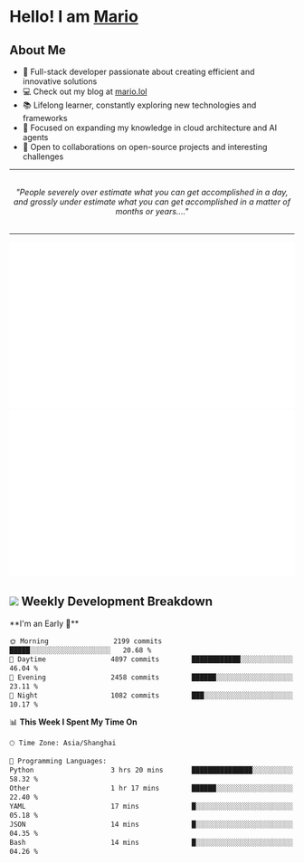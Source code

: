 <h1>Hello! I am <a href="https://github.com/mario1in">Mario</a></h1>

## About Me

- 🔭 Full-stack developer passionate about creating efficient and innovative solutions
- 💻 Check out my blog at [mario.lol](https://mario.lol)
- 📚 Lifelong learner, constantly exploring new technologies and frameworks
- 🌱 Focused on expanding my knowledge in cloud architecture and AI agents
- 🤝 Open to collaborations on open-source projects and interesting challenges

<hr/>
<br/>
<div align="center">
<i>"People severely over estimate what you can get accomplished in a day, and grossly under estimate what you can get accomplished in a matter of months or years...." </i>
</div>
<br/>
<hr/>

![overview](https://raw.githubusercontent.com/mario1in/mario1in/stats-output/generated/overview.svg)
![languages](https://raw.githubusercontent.com/mario1in/mario1in/stats-output/generated/languages.svg)

<h2 align="left">
  <a href="#"><img src="https://emojis.slackmojis.com/emojis/images/1643514062/184/nyancat_big.gif?1643514062" height="30"></a> Weekly Development Breakdown
</h2>
<!--START_SECTION:waka-->
**I'm an Early 🐤** 

```text
🌞 Morning                2199 commits        █████░░░░░░░░░░░░░░░░░░░░   20.68 % 
🌆 Daytime                4897 commits        ████████████░░░░░░░░░░░░░   46.04 % 
🌃 Evening                2458 commits        ██████░░░░░░░░░░░░░░░░░░░   23.11 % 
🌙 Night                  1082 commits        ███░░░░░░░░░░░░░░░░░░░░░░   10.17 % 
```


📊 **This Week I Spent My Time On** 

```text
🕑︎ Time Zone: Asia/Shanghai

💬 Programming Languages: 
Python                   3 hrs 20 mins       ███████████████░░░░░░░░░░   58.32 % 
Other                    1 hr 17 mins        ██████░░░░░░░░░░░░░░░░░░░   22.40 % 
YAML                     17 mins             █░░░░░░░░░░░░░░░░░░░░░░░░   05.18 % 
JSON                     14 mins             █░░░░░░░░░░░░░░░░░░░░░░░░   04.35 % 
Bash                     14 mins             █░░░░░░░░░░░░░░░░░░░░░░░░   04.26 % 
```


<!--END_SECTION:waka-->

